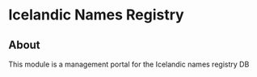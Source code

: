 <!-- gitbook-ignore -->

# Icelandic Names Registry

## About

This module is a management portal for the Icelandic names registry DB
